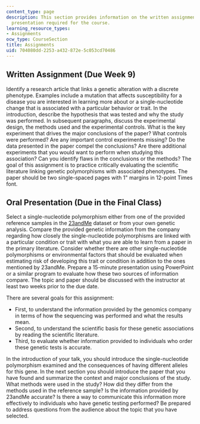 ```yaml
---
content_type: page
description: This section provides information on the written assignment and oral
  presentation required for the course.
learning_resource_types:
- Assignments
ocw_type: CourseSection
title: Assignments
uid: 704080dd-2253-a432-872e-5c053cd70486
---
```


Written Assignment (Due Week 9)
-------------------------------

Identify a research article that links a genetic alteration with a discrete phenotype. Examples include a mutation that affects susceptibility for a disease you are interested in learning more about or a single-nucleotide change that is associated with a particular behavior or trait. In the introduction, describe the hypothesis that was tested and why the study was performed. In subsequent paragraphs, discuss the experimental design, the methods used and the experimental controls. What is the key experiment that drives the major conclusions of the paper? What controls were performed? Are any important control experiments missing? Do the data presented in the paper compel the conclusions? Are there additional experiments that you would want to perform when studying this association? Can you identify flaws in the conclusions or the methods? The goal of this assignment is to practice critically evaluating the scientific literature linking genetic polymorphisms with associated phenotypes. The paper should be two single-spaced pages with 1" margins in 12-point Times font.

Oral Presentation (Due in the Final Class)
------------------------------------------

Select a single-nucleotide polymorphism either from one of the provided reference samples in the [23andMe](https://www.23andme.com/) dataset or from your own genetic analysis. Compare the provided genetic information from the company regarding how closely the single-nucleotide polymorphisms are linked with a particular condition or trait with what you are able to learn from a paper in the primary literature. Consider whether there are other single-nucleotide polymorphisms or environmental factors that should be evaluated when estimating risk of developing this trait or condition in addition to the ones mentioned by 23andMe. Prepare a 15-minute presentation using PowerPoint or a similar program to evaluate how these two sources of information compare. The topic and paper should be discussed with the instructor at least two weeks prior to the due date.

There are several goals for this assignment:

*   First, to understand the information provided by the genomics company in terms of how the sequencing was performed and what the results mean.
*   Second, to understand the scientific basis for these genetic associations by reading the scientific literature.
*   Third, to evaluate whether information provided to individuals who order these genetic tests is accurate.

In the introduction of your talk, you should introduce the single-nucleotide polymorphism examined and the consequences of having different alleles for this gene. In the next section you should introduce the paper that you have found and summarize the context and major conclusions of the study. What methods were used in the study? How did they differ from the methods used in the reference sample? Is the information provided by 23andMe accurate? Is there a way to communicate this information more effectively to individuals who have genetic testing performed? Be prepared to address questions from the audience about the topic that you have selected.